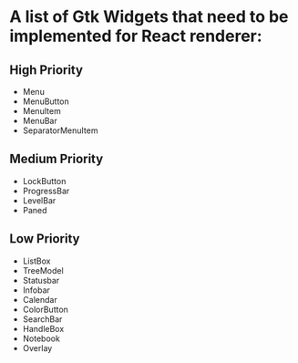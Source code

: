 # A list of Gtk Widgets that need to be implemented for React renderer:

## High Priority

- Menu
- MenuButton
- MenuItem
- MenuBar
- SeparatorMenuItem

## Medium Priority

- LockButton
- ProgressBar
- LevelBar
- Paned

## Low Priority

- ListBox
- TreeModel
- Statusbar
- Infobar
- Calendar
- ColorButton
- SearchBar
- HandleBox
- Notebook
- Overlay
